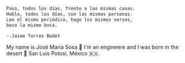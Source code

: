 ```txt
Paso, todos los días, frente a las mismas casas.
Hablo, todos los días, con las mismas personas.
Leo el mismo periódico, hago los mismos versos,
beso la mismo boca.

--Jaime Torres Bodet
```

My name is José Maria Sosa 🦡 I'm an engineere and I was born in the desert 🌵 San Luis Potosí, México 🇲🇽.
